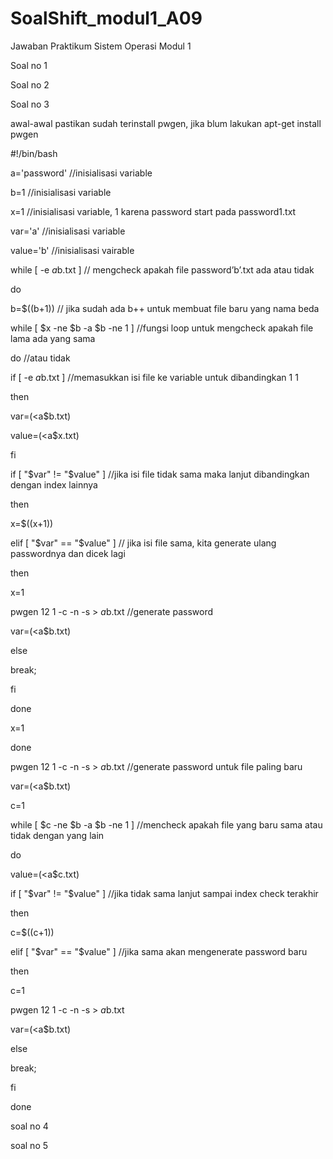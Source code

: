 # SoalShift_modul1_A09

Jawaban Praktikum Sistem Operasi Modul 1

Soal no 1

Soal no 2

Soal no 3

awal-awal pastikan sudah terinstall pwgen, jika blum lakukan 
apt-get install pwgen

#!/bin/bash

a='password'  //inisialisasi variable 

b=1		//inisialisasi variable

x=1		//inisialisasi variable, 1 karena password start pada password1.txt

var='a'		//inisialisasi variable

value='b'	//inisialisasi vairable

while [ -e $a$b.txt ]   // mengcheck apakah file password’b’.txt ada atau tidak

do

b=$((b+1))		// jika sudah ada b++ untuk membuat file baru yang nama beda

while [ $x -ne $b -a $b -ne 1 ] //fungsi loop untuk mengcheck apakah file lama ada yang sama 

do				//atau tidak

if [ -e $a$b.txt ]		//memasukkan isi file ke variable untuk dibandingkan 1 1

then

var=$(<$a$b.txt)

value=$(<$a$x.txt)

fi

if [ "$var" != "$value" ] //jika isi file tidak sama maka lanjut dibandingkan dengan index lainnya

then

x=$((x+1))

elif [ "$var" == "$value" ] // jika isi file sama, kita generate ulang passwordnya dan dicek lagi

then

x=1

pwgen 12 1 -c -n -s > $a$b.txt  //generate password

var=$(<$a$b.txt)

else

break;

fi

done

x=1

done

pwgen 12 1 -c -n -s > $a$b.txt //generate password untuk file paling baru

var=$(<$a$b.txt)

c=1

while [ $c -ne $b -a $b -ne 1 ] //mencheck apakah file yang baru sama atau tidak dengan yang lain

do

value=$(<$a$c.txt)

if [ "$var" != "$value" ] //jika tidak sama lanjut sampai index check terakhir

then

c=$((c+1))

elif [ "$var" == "$value" ] //jika sama akan mengenerate password baru

then

c=1

pwgen 12 1 -c -n -s > $a$b.txt

var=$(<$a$b.txt)

else

break;

fi

done

soal no 4

soal no 5
